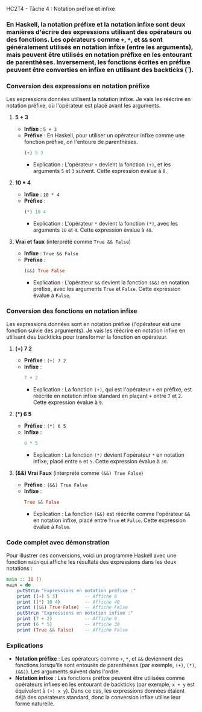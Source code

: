 HC2T4 - Tâche 4 : Notation préfixe et infixe

### En Haskell, la notation préfixe et la notation infixe sont deux manières d'écrire des expressions utilisant des opérateurs ou des fonctions. Les opérateurs comme `+`, `*`, et `&&` sont généralement utilisés en notation infixe (entre les arguments), mais peuvent être utilisés en notation préfixe en les entourant de parenthèses. Inversement, les fonctions écrites en préfixe peuvent être converties en infixe en utilisant des backticks (\`).

### Conversion des expressions en notation préfixe

Les expressions données utilisent la notation infixe. Je vais les réécrire en notation préfixe, où l'opérateur est placé avant les arguments.

1. **5 + 3**
   - **Infixe** : `5 + 3`
   - **Préfixe** : En Haskell, pour utiliser un opérateur infixe comme une fonction préfixe, on l'entoure de parenthèses.
     ```haskell
     (+) 5 3
     ```
     - Explication : L'opérateur `+` devient la fonction `(+)`, et les arguments `5` et `3` suivent. Cette expression évalue à `8`.

2. **10 * 4**
   - **Infixe** : `10 * 4`
   - **Préfixe** :
     ```haskell
     (*) 10 4
     ```
     - Explication : L'opérateur `*` devient la fonction `(*)`, avec les arguments `10` et `4`. Cette expression évalue à `40`.

3. **Vrai et faux** (interprété comme `True && False`)
   - **Infixe** : `True && False`
   - **Préfixe** :
     ```haskell
     (&&) True False
     ```
     - Explication : L'opérateur `&&` devient la fonction `(&&)` en notation préfixe, avec les arguments `True` et `False`. Cette expression évalue à `False`.

### Conversion des fonctions en notation infixe

Les expressions données sont en notation préfixe (l'opérateur est une fonction suivie des arguments). Je vais les réécrire en notation infixe en utilisant des backticks pour transformer la fonction en opérateur.

1. **(+) 7 2**
   - **Préfixe** : `(+) 7 2`
   - **Infixe** :
     ```haskell
     7 + 2
     ```
     - Explication : La fonction `(+)`, qui est l'opérateur `+` en préfixe, est réécrite en notation infixe standard en plaçant `+` entre `7` et `2`. Cette expression évalue à `9`.

2. **(*) 6 5**
   - **Préfixe** : `(*) 6 5`
   - **Infixe** :
     ```haskell
     6 * 5
     ```
     - Explication : La fonction `(*)` devient l'opérateur `*` en notation infixe, placé entre `6` et `5`. Cette expression évalue à `30`.

3. **(&&) Vrai Faux** (interprété comme `(&&) True False`)
   - **Préfixe** : `(&&) True False`
   - **Infixe** :
     ```haskell
     True && False
     ```
     - Explication : La fonction `(&&)` est réécrite comme l'opérateur `&&` en notation infixe, placé entre `True` et `False`. Cette expression évalue à `False`.

### Code complet avec démonstration

Pour illustrer ces conversions, voici un programme Haskell avec une fonction `main` qui affiche les résultats des expressions dans les deux notations :

```haskell
main :: IO ()
main = do
    putStrLn "Expressions en notation préfixe :"
    print ((+) 5 3)          -- Affiche 8
    print ((*) 10 4)         -- Affiche 40
    print ((&&) True False)  -- Affiche False
    putStrLn "Expressions en notation infixe :"
    print (7 + 2)            -- Affiche 9
    print (6 * 5)            -- Affiche 30
    print (True && False)    -- Affiche False
```

### Explications

- **Notation préfixe** : Les opérateurs comme `+`, `*`, et `&&` deviennent des fonctions lorsqu'ils sont entourés de parenthèses (par exemple, `(+)`, `(*)`, `(&&)`). Les arguments suivent dans l'ordre.
- **Notation infixe** : Les fonctions préfixe peuvent être utilisées comme opérateurs infixes en les entourant de backticks (par exemple, `x + y` est équivalent à `(+) x y`). Dans ce cas, les expressions données étaient déjà des opérateurs standard, donc la conversion infixe utilise leur forme naturelle.
